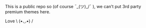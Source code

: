 This is a public repo so (of course ¯\_(ツ)_/¯ ), we can’t put 3rd party premium themes here.

Love \ (•◡•) /